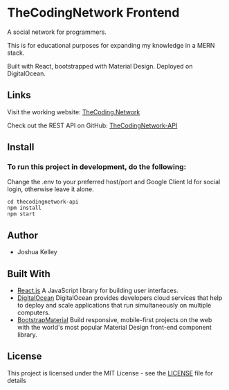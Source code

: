 # TheCodingNetwork Frontend

A social network for programmers.

This is for educational purposes for expanding my knowledge in a MERN stack.

Built with React, bootstrapped with Material Design. Deployed on DigitalOcean.

## Links


  Visit the working website: [TheCoding.Network](https://thecoding.network/)

  Check out the REST API on GitHub: [TheCodingNetwork-API](https://github.com/JoshLore/TheCodingNetwork-API)


## Install


### To run this project in development, do the following:

Change the .env to your preferred host/port and Google Client Id for social login, otherwise leave it alone.

```
cd thecodingnetwork-api
npm install
npm start
```

## Author
  - Joshua Kelley

## Built With

  * [React.js](https://reactjs.org/) A JavaScript library for building user interfaces.
  * [DigitalOcean](https://www.digitalocean.com/) DigitalOcean provides developers cloud services that help to deploy and scale applications that run simultaneously on multiple computers.
  * [BootstrapMaterial](https://fezvrasta.github.io/bootstrap-material-design/) Build responsive, mobile-first projects on the web with the world's most popular Material Design front-end component library.
  
  
## License

This project is licensed under the MIT License - see the [LICENSE](https://github.com/JoshLore/TheCodingNetwork/blob/master/LICENSE) file for details
